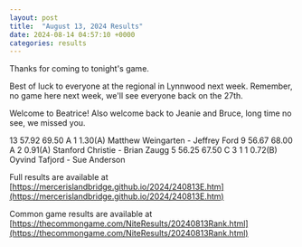 ```yaml
---
layout: post
title:  "August 13, 2024 Results"
date: 2024-08-14 04:57:10 +0000
categories: results
---
```

Thanks for coming to tonight's game.

Best of luck to everyone at the regional in Lynnwood next week. Remember, no game here next week, we'll see everyone back on the 27th.

Welcome to Beatrice! Also welcome back to Jeanie and Bruce, long time no see, we missed you.

13   57.92   69.50  A   1                1.30(A)  Matthew Weingarten - Jeffrey Ford
9   56.67   68.00  A   2                0.91(A)  Stanford Christie - Brian Zaugg
5   56.25   67.50  C   3     1     1    0.72(B)  Oyvind Tafjord - Sue Anderson

Full results are available at [https://mercerislandbridge.github.io/2024/240813E.htm](https://mercerislandbridge.github.io/2024/240813E.htm)

Common game results are available at [https://thecommongame.com/NiteResults/20240813Rank.html](https://thecommongame.com/NiteResults/20240813Rank.html)
